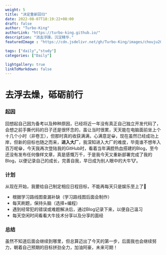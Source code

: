 ```yaml
---
weight: 5
title: "决定重新回归"
date: 2022-08-07T18:19:22+08:00
draft: false
author: "Turbo-King"
authorLink: "https://turbo-king.github.io/"
description: "消去浮躁，沉淀精华."
featuredImage : "https://cdn.jsdelivr.net/gh/Turbo-King/images/chouju20220807.jpg"

tags: ["daily","study"]
categories: ["Daily"]

lightgallery: true
linkToMarkdown: false
---
```


# 去浮去燥，砥砺前行

<!--more-->

### 起因

回想起自己因为备考以及种种原因，已经将近一年没有真正自己独立开发代码了，会想之前手撕代码的日子还是很怀念的，虽让当时很累，天天能在电脑面前坐上个十几个小时（非卷王），但那时真的收获满满，心满意足:grinning:，现在虽然已经成功上岸，但新的目标也随之而来，**进入大厂**，我深知进入大厂的难度，毕竟谁不想年入百万呢:grin:，今天我再次登陆我的GitHub时，看着当年满腔热血搭建的Blog，至今还没有发布任何像样文章，真是感慨万千，于是我今天又重新部署完成了我的Blog，以便记录自己的成长，完善自我，早日成为别人眼中的大牛🐮。

### 计划

从现在开始，我要给自己制定相应日程目标，不能再每天只是娱乐至上了:see_no_evil:

- 根据学习路线图查漏补缺（学习路线图后面会制作）
- 每天刷题，保持头脑（选择+编程）
- 遇到经常犯的错误或难题解决后，通过Blog记录下来，以便自己温习
- 每天空闲时间看看大牛技术分享以及分享的面经

### 总结

虽然不知道后面会继续到哪里，但总算迈出了今天的第一步，后面我也会继续努力，朝着自己预期的目标拼劲全力，加油阿豪，未来可期！

